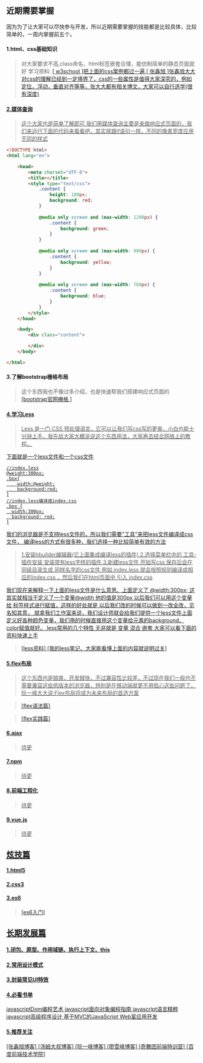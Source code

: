 
## 近期需要掌握
因为为了让大家可以尽快参与开发，所以近期需要掌握的技能都是比较具体，比较简单的，一周内掌握前五个。

#### 1.html、css基础知识


> 对大家要求不高,class命名，html标签嵌套合理，能仿制简单的静态页面就好
> 学习资料:
> <a href="http://www.w3school.com.cn/h.asp" target="_blank"> [ w3school ]把上面的css案例都过一遍 
> <a href="http://www.zhangxinxu.com/wordpress/" target="_blank"> [ 张鑫旭 ]张鑫旭大大对css的理解已经到一定境界了，css的一些属性是值得大家深究的，例如定位，浮动，垂直对齐等等，张大大都有相关博文，大家可以自行选学(很有深度)

#### 2.媒体查询
> 这个大家也是简单了解即可
> 我们用媒体查询主要是来做响应式页面的，我们来运行下面的代码来看看吧，其实就跟if语句一样，不同的像素宽度应用不同的样式

```html
<!DOCTYPE html>
<html lang="en">

	<head>
		<meta charset="UTF-8">
		<title></title>
		<style type="text/css">
			.content {
				height: 100px;
				background: red;
			}
			
			@media only screen and (max-width: 1200px) {
				.content {
					background: green;
				}
			}
			
			@media only screen and (max-width: 900px) {
				.content {
					background: yellow;
				}
			}
			
			@media only screen and (max-width: 768px) {
				.content {
					background: blue;
				}
			}
		</style>
	</head>

	<body>
		<div class="content">

		</div>
	</body>

</html>
```

#### 3.了解bootstrap栅格布局
>这个东西我也不像过多介绍，也是快速帮我们搭建响应式页面的
<a href="http://v3.bootcss.com/css/#grid" target="_blank"> [bootstrap官网栅格 ]

#### 4.学习Less
>Less 是一门 CSS 预处理语言，它可以让我们写css写的更爽，小白也能十分钟上手，我先给大家大概说说这个东西用法，大家再去结合网络上的教程。

下面就是一个less文件和一个css文件
```
//index.less
@weight:300px;
.box{
    width:@weight;
    background:red;
}
//index.less编译成index.css
.box {
  width:300px;
  background: red;
}
```
我们的浏览器是不支持less文件的，所以我们需要"工具"来把less文件编译成css文件， 编译less的方式有很多种，我们选择一种比较简单有效的方法 
>1.安装hbuilder编辑器(它上面集成编译less的插件)
>2.选择菜单栏中的 工具-插件安装 安装带有less字样的插件
>3.新建less文件 开始写css 保存后会在同级目录生成 同样名字的css文件 例如 index.less 就会按照规则编译成相应的index.css  ，然后我们在html页面中 引入 index.css


我们现在来解释一下上面的less文件是什么意思、上面定义了 @width:300px; 这其实就相当于定义了一个变量@width 他的值是300px  以后我们可以用这个变量给 标签样式进行赋值，这样的好处就是 以后我们改的时候可以做到一改全改，见名知其意， 就拿我们工作室来说，我们设计师就会给我们提供一个less文件上面定义好各种颜色变量，我们用的时候直接用这个变量给元素的background、color赋值就好。 less常用的几个特性 无非就是 变量 混合  嵌套 大家可以看下面的资料快速上手
><a href="http://www.bootcss.com/p/lesscss/" target="_blank"> [less资料]
><a href="http://www.jianshu.com/p/f92538e1bd61" target="_blank"> [我的less笔记、大家能看懂上面的内容就说明过关]

#### 5.flex布局
> 这个东西也是贼爽，开发贼快，不过兼容性比较差，不过现在我们一般也不需要兼容这些低版本的浏览器，特别是在移动端就更不用担心这些问题了，阮一峰大大说:Flex布局将成为未来布局的首选方案

> <a href="http://www.ruanyifeng.com/blog/2015/07/flex-examples.html" target="_blank"> [flex语法篇]

> <a href="http://www.ruanyifeng.com/blog/2015/07/flex-examples.html" target="_blank"> [flex实践篇]
#### 6.ajax

>待更

#### 7.npm

>待更

#### 8.前端工程化

>待更

#### 9.vue.js
>待更

## 炫技篇
#### 1.html5
#### 2.css3
#### 3.es6
><a href="http://es6.ruanyifeng.com/" target="_blank"> [es6入门]


## 长期发展篇

#### 1.闭包、原型、作用域链、执行上下文、this

#### 2.常用设计模式
#### 3.封装常见UI特效
#### 4.必看书单
javascriptDom编程艺术
javascript面向对象编程指南
javascript语言精粹
javascript高级程序设计
基于MVC的JavaScript Web富应用开发
#### 5.推荐关注
<a href="http://www.zhangxinxu.com/wordpress/" target="_blank"> [张鑫旭博客]
<a  href="http://www.cnblogs.com/TomXu/archive/2011/12/28/2286877.html" target="_blank"> [汤姆大叔博客]
<a href="http://www.ruanyifeng.com/blog/" target="_blank"> [阮一峰博客]
<a href="http://www.liaoxuefeng.com/wiki/001434446689867b27157e896e74d51a89c25cc8b43bdb3000" target="_blank"> [廖雪峰博客]
<a href="https://t.75team.com/" target="_blank"> [奇舞团前端特训营]
<a href="http://ife.baidu.com/2016/task/all" target="_blank"> [百度前端技术学院]
